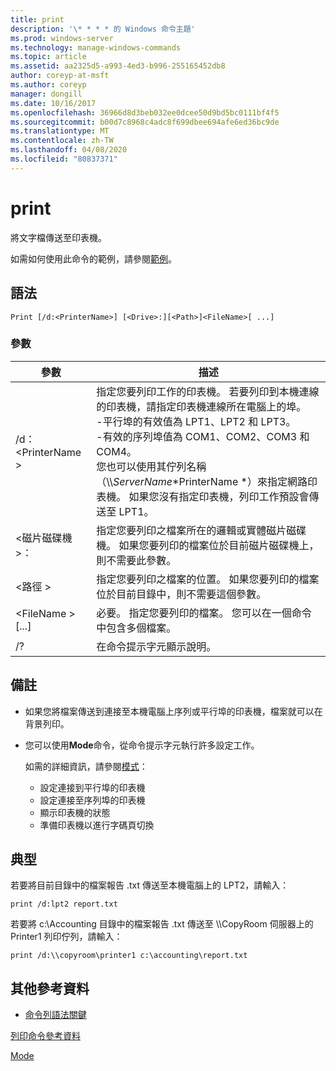 ```yaml
---
title: print
description: '\* * * * 的 Windows 命令主題'
ms.prod: windows-server
ms.technology: manage-windows-commands
ms.topic: article
ms.assetid: aa2325d5-a993-4ed3-b996-255165452db8
author: coreyp-at-msft
ms.author: coreyp
manager: dongill
ms.date: 10/16/2017
ms.openlocfilehash: 36966d8d3beb032ee0dcee50d9bd5bc0111bf4f5
ms.sourcegitcommit: b00d7c8968c4adc8f699dbee694afe6ed36bc9de
ms.translationtype: MT
ms.contentlocale: zh-TW
ms.lasthandoff: 04/08/2020
ms.locfileid: "80837371"
---
```

# <a name="print"></a>print



將文字檔傳送至印表機。

如需如何使用此命令的範例，請參閱[範例](#BKMK_examples)。

## <a name="syntax"></a>語法

```
Print [/d:<PrinterName>] [<Drive>:][<Path>]<FileName>[ ...]
```

### <a name="parameters"></a>參數

|參數|描述|
|---------|-----------|
|/d：\<PrinterName >|指定您要列印工作的印表機。 若要列印到本機連線的印表機，請指定印表機連線所在電腦上的埠。</br>-平行埠的有效值為 LPT1、LPT2 和 LPT3。</br>-有效的序列埠值為 COM1、COM2、COM3 和 COM4。</br>您也可以使用其佇列名稱（\\\\*ServerName*\*PrinterName *）來指定網路印表機。 如果您沒有指定印表機，列印工作預設會傳送至 LPT1。|
|\<磁片磁碟機 >：|指定您要列印之檔案所在的邏輯或實體磁片磁碟機。 如果您要列印的檔案位於目前磁片磁碟機上，則不需要此參數。|
|\<路徑 >|指定您要列印之檔案的位置。 如果您要列印的檔案位於目前目錄中，則不需要這個參數。|
|\<FileName > [...]|必要。 指定您要列印的檔案。 您可以在一個命令中包含多個檔案。|
|/?|在命令提示字元顯示說明。|

## <a name="remarks"></a>備註

-   如果您將檔案傳送到連接至本機電腦上序列或平行埠的印表機，檔案就可以在背景列印。
-   您可以使用**Mode**命令，從命令提示字元執行許多設定工作。

    如需的詳細資訊，請參閱[模式](mode.md)：  
    -   設定連接到平行埠的印表機
    -   設定連接至序列埠的印表機
    -   顯示印表機的狀態
    -   準備印表機以進行字碼頁切換

## <a name="examples"></a><a name=BKMK_examples></a>典型

若要將目前目錄中的檔案報告 .txt 傳送至本機電腦上的 LPT2，請輸入：
```
print /d:lpt2 report.txt
```
若要將 c:\Accounting 目錄中的檔案報告 .txt 傳送至 \\\\CopyRoom 伺服器上的 Printer1 列印佇列，請輸入：
```
print /d:\\copyroom\printer1 c:\accounting\report.txt 
```

## <a name="additional-references"></a>其他參考資料

- [命令列語法關鍵](command-line-syntax-key.md)

[列印命令參考資料](print-command-reference.md)

[Mode](mode.md)